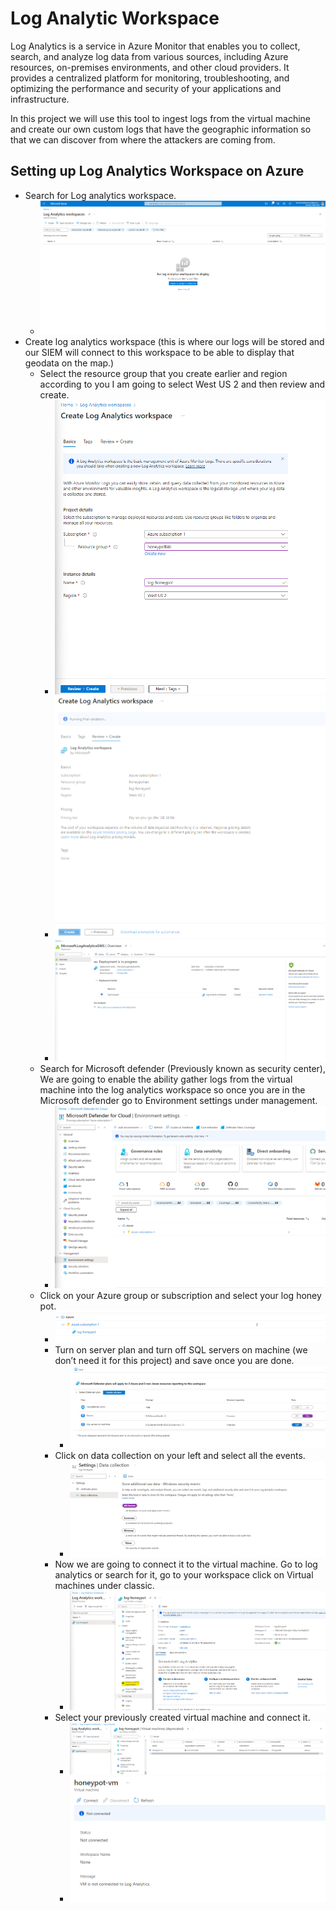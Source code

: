 # Log Analytic Workspace

Log Analytics is a service in Azure Monitor that enables you to collect, search, and analyze log data from various sources, including Azure resources, on-premises environments, and other cloud providers. It provides a centralized platform for monitoring, troubleshooting, and optimizing the performance and security of your applications and infrastructure. 

In this project we will use this tool to ingest logs from the virtual machine and create our own custom logs that have the geographic information so that we can discover from where the attackers are coming from. 

## Setting up Log Analytics Workspace on Azure 

- Search for Log analytics workspace. 
  - ![](LAimg/LA1.png)
- Create log analytics workspace (this is where our logs will be stored and our SIEM will connect to this workspace to be able to display that geodata on the map.) 
  - Select the resource group that you create earlier and region according to you I am going to select West US 2 and then review and create.
    - ![](LAimg/LA2.png)
    - ![](LAimg/LA3.png)
    - ![](Laimg/LA4.png)
  - Search for Microsoft defender (Previously known as security center), We are going to enable the ability gather logs from the virtual machine into the log analytics workspace so once you are in the Microsoft defender go to Environment settings under management. 
    - ![](LAimg/LA5.png)
  - Click on your Azure group or subscription and select your log honey pot. 
    - ![](LAimg/LA6.png)
    - Turn on server plan and turn off SQL servers on machine (we don’t need it for this project) and save once you are done. 
      - ![](LAimg/LA7.png)
    - Click on data collection on your left and select all the events.
      - ![](LAimg/LA8.png)
    - Now we are going to connect it to the virtual machine. Go to log analytics or search for it, go to your workspace click on Virtual machines under classic.
      - ![](LAimg/LA9.png)
    - Select your previously created virtual machine and connect it.
      -  ![](LAimg/LA10.png)
      -  ![](LAimg/LA11.png)
     